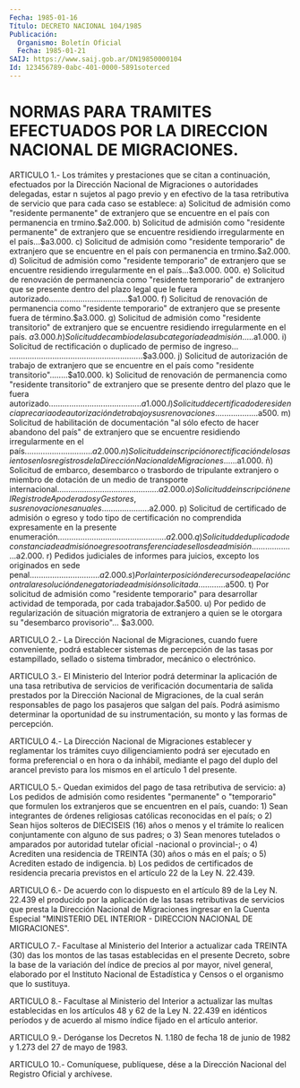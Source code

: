 ```yaml
---
Fecha: 1985-01-16
Título: DECRETO NACIONAL 104/1985
Publicación:
  Organismo: Boletín Oficial
  Fecha: 1985-01-21
SAIJ: https://www.saij.gob.ar/DN19850000104
Id: 123456789-0abc-401-0000-5891soterced
---
```

# NORMAS PARA TRAMITES EFECTUADOS POR LA DIRECCION NACIONAL DE MIGRACIONES.

<a id="1"></a>
ARTICULO  1.-  Los  trámites  y  prestaciones  que  se citan a continuación,  efectuados  por la Dirección Nacional de Migraciones o  autoridades delegadas, estar n  sujetos  al  pago  previo  y  en efectivo  de  la tasa retributiva de servicio que para cada caso se establece: a) Solicitud de  admisión como "residente permanente" de extranjero que se encuentre en  el país con permanencia en trmino.$a2.000. b) Solicitud de admisión  como "residente permanente" de extranjero que se encuentre residiendo irregularmente  en  el país...$a3.000. c) Solicitud de admisión como "residente temporario" de extranjero que se encuentre en el país con permanencia  en trmino.$a2.000. d) Solicitud de admisión como "residente temporario"  de extranjero que  se encuentre residiendo irregularmente en  el país...$a3.000. 000. e)  Solicitud    de   renovación  de  permanencia  como  "residente temporario" de extranjero  que  se  presente dentro del plazo legal que  le fuera autorizado...................................$a1.000. f)  Solicitud    de  renovación  de  permanencia  como  "residente temporario" de extranjero que se presente fuera de término.$a3.000. g)  Solicitud  de  admisión  como  "residente    transitorio"    de extranjero  que  se encuentre residiendo irregularmente en el país. $a3.000. h) Solicitud de  cambio de la subcategoría de admisión.....$a1.000. i) Solicitud de rectificación  o duplicado de permiso de ingreso... ...........................................................$a3.000. j)  Solicitud  de  autorización  de  trabajo  de  extranjero que se encuentre  en el país como "residente transitorio"........$a10.000. k)  Solicitud  de    renovación   de  permanencia  como  "residente transitorio" de extranjero que se  presente dentro del plazo que le fuera   autorizado.........................................$a1.000. l) Solicitud de certificado de residencia precaria o de autorización  de trabajo y sus renovaciones...................$a500. m) Solicitud de  habilitación  de  documentación "al sólo efecto de hacer abandono del país" de extranjero  que se encuentre residiendo irregularmente  en el país..............................$a2.000. n) Solicitud de inscripción  o rectificación de los asientos en los registros de la Dirección Nacional  de Migraciones......$a1.000. ñ) Solicitud  de  embarco, desembarco o  trasbordo  de  tripulante extranjero  o  miembro  de  dotación  de  un  medio  de  transporte internacional.............................................$a2.000. o)  Solicitud  de  inscripción  en  el  Registro  de  Apoderados  y Gestores,  sus  renovaciones  anuales.....................$a2.000. p) Solicitud de certificado de  admisión  o  egreso  y todo tipo de certificación    no    comprendida   expresamente  en  la  presente enumeración................................................$a2.000. q)  Solicitud  de  duplicado  de  constancia de admisión o egreso o transferencia  de  sellos  de  admisión....................$a2.000. r)  Pedidos  judiciales  de  informes  para  juicios,  excepto  los originados  en  sede  penal...............................$a2.000. s)  Por  la  interposición   de  recurso  de  apelación  contra  la resolución  denegatoria  de admisión  solicitada............$a500. t)  Por  solicitud de admisión  como  "residente  temporario"  para desarrollar  actividad  de  temporada,  por cada trabajador.$a500. u)  Por  pedido  de  regularización  de  situación   migratoria  de extranjero  a  quien  se  le otorgara su "desembarco provisorio"... $a3.000.

<a id="2"></a>
ARTICULO 2.- La Dirección Nacional de Migraciones, cuando fuere conveniente,  podrá  establecer sistemas de percepción de las tasas por  estampillado,  sellado    o   sistema  timbrador,  mecánico  o electrónico.

<a id="3"></a>
ARTICULO  3.-  El  Ministerio del Interior podrá determinar la aplicación de una tasa retributiva  de  servicios  de  verificación documentaria  de  salida  prestados  por  la Dirección Nacional  de Migraciones, de la cual serán responsables  de  pago  los pasajeros que  salgan  del país. Podrá asimismo determinar la oportunidad  de su  instrumentación,    su   monto  y  las  formas  de  percepción.

<a id="4"></a>
ARTICULO 4.- La Dirección Nacional de Migraciones establecer  y reglamentar     los    trámites  cuyo  diligenciamiento  podrá   ser ejecutado en forma preferencial  o  en hora o da inhábil, mediante el  pago del duplo del arancel previsto  para  los  mismos  en  el artículo 1 del presente.

<a id="5"></a>
ARTICULO  5.-  Quedan eximidos del pago de tasa retributiva de servicio: a)  Los  pedidos  de  admisión    como  residentes  "permanente"  o "temporario" que formulen los extranjeros  que  se encuentren en el país, cuando: 1) Sean integrantes de órdenes religiosas católicas  reconocidas en el país; o 2) Sean hijos solteros de DIECISEIS (16) años o menos y el trámite lo  realicen  conjuntamente  con  alguno  de  sus  padres;  o 3)  Sean  menores  tutelados  o  amparados  por  autoridad  tutelar oficial -nacional o provincial-; o 4) Acrediten una residencia de TREINTA (30) años o más en el país; o 5) Acrediten estado de indigencia. b) Los pedidos de certificados de residencia precaria previstos  en el artículo 22 de la Ley N. 22.439.

<a id="6"></a>
ARTICULO  6.- De acuerdo con lo dispuesto en el artículo 89 de la Ley N. 22.439  el  producido  por  la  aplicación  de  las tasas retributivas  de  servicios  que  presta  la Dirección Nacional  de Migraciones  ingresar   en  la  Cuenta  Especial   "MINISTERIO  DEL INTERIOR - DIRECCION NACIONAL DE MIGRACIONES".

<a id="7"></a>
ARTICULO 7.- Facultase al Ministerio del Interior a actualizar cada TREINTA  (30)  das los montos de las tasas establecidas en el presente Decreto, sobre  la  base  de  la  variación  del índice de precios  al por  mayor,  nivel general, elaborado por el Instituto Nacional de Estadística y Censos  o  el organismo que lo sustituya.

<a id="8"></a>
ARTICULO 8.- Facultase al Ministerio del Interior a actualizar las multas  establecidas  en  los artículos 48 y 62 de la Ley N. 22.439 en idénticos períodos y de  acuerdo al  mismo índice fijado en el artículo anterior.

<a id="9"></a>
ARTICULO  9.-  Deróganse  los Decretos N. 1.180 de fecha 18 de junio de 1982 y 1.273 del 27 de mayo de 1983.

<a id="10"></a>
ARTICULO  10.-  Comuníquese,  publíquese,  dése a la Dirección Nacional del Registro Oficial y archívese.